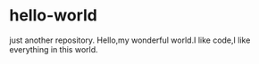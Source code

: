 # hello-world
just another repository.
Hello,my wonderful world.I like code,I like everything in this world.
